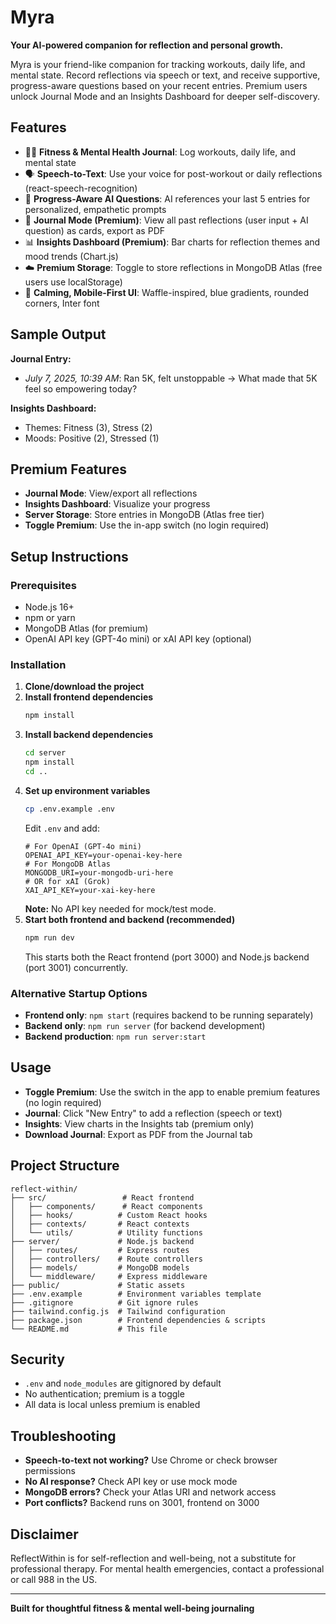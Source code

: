 # Myra

**Your AI-powered companion for reflection and personal growth.**

Myra is your friend-like companion for tracking workouts, daily life, and mental state. Record reflections via speech or text, and receive supportive, progress-aware questions based on your recent entries. Premium users unlock Journal Mode and an Insights Dashboard for deeper self-discovery.

## Features

- 🏃‍♂️ **Fitness & Mental Health Journal**: Log workouts, daily life, and mental state
- 🗣️ **Speech-to-Text**: Use your voice for post-workout or daily reflections (react-speech-recognition)
- 🤖 **Progress-Aware AI Questions**: AI references your last 5 entries for personalized, empathetic prompts
- 📒 **Journal Mode (Premium)**: View all past reflections (user input + AI question) as cards, export as PDF
- 📊 **Insights Dashboard (Premium)**: Bar charts for reflection themes and mood trends (Chart.js)
- ☁️ **Premium Storage**: Toggle to store reflections in MongoDB Atlas (free users use localStorage)
- 🎨 **Calming, Mobile-First UI**: Waffle-inspired, blue gradients, rounded corners, Inter font

## Sample Output

**Journal Entry:**
- *July 7, 2025, 10:39 AM*: Ran 5K, felt unstoppable → What made that 5K feel so empowering today?

**Insights Dashboard:**
- Themes: Fitness (3), Stress (2)
- Moods: Positive (2), Stressed (1)

## Premium Features
- **Journal Mode**: View/export all reflections
- **Insights Dashboard**: Visualize your progress
- **Server Storage**: Store entries in MongoDB (Atlas free tier)
- **Toggle Premium**: Use the in-app switch (no login required)

## Setup Instructions

### Prerequisites
- Node.js 16+
- npm or yarn
- MongoDB Atlas (for premium)
- OpenAI API key (GPT-4o mini) or xAI API key (optional)

### Installation

1. **Clone/download the project**
2. **Install frontend dependencies**
   ```bash
   npm install
   ```
3. **Install backend dependencies**
   ```bash
   cd server
   npm install
   cd ..
   ```
4. **Set up environment variables**
   ```bash
   cp .env.example .env
   ```
   Edit `.env` and add:
   ```
   # For OpenAI (GPT-4o mini)
   OPENAI_API_KEY=your-openai-key-here
   # For MongoDB Atlas
   MONGODB_URI=your-mongodb-uri-here
   # OR for xAI (Grok)
   XAI_API_KEY=your-xai-key-here
   ```
   **Note:** No API key needed for mock/test mode.
5. **Start both frontend and backend (recommended)**
   ```bash
   npm run dev
   ```
   This starts both the React frontend (port 3000) and Node.js backend (port 3001) concurrently.

### Alternative Startup Options
- **Frontend only**: `npm start` (requires backend to be running separately)
- **Backend only**: `npm run server` (for backend development)
- **Backend production**: `npm run server:start`

## Usage
- **Toggle Premium**: Use the switch in the app to enable premium features (no login required)
- **Journal**: Click "New Entry" to add a reflection (speech or text)
- **Insights**: View charts in the Insights tab (premium only)
- **Download Journal**: Export as PDF from the Journal tab

## Project Structure

```
reflect-within/
├── src/                 # React frontend
│   ├── components/      # React components
│   ├── hooks/          # Custom React hooks
│   ├── contexts/       # React contexts
│   └── utils/          # Utility functions
├── server/             # Node.js backend
│   ├── routes/         # Express routes
│   ├── controllers/    # Route controllers
│   ├── models/         # MongoDB models
│   └── middleware/     # Express middleware
├── public/             # Static assets
├── .env.example        # Environment variables template
├── .gitignore          # Git ignore rules
├── tailwind.config.js  # Tailwind configuration
├── package.json        # Frontend dependencies & scripts
└── README.md           # This file
```

## Security
- `.env` and `node_modules` are gitignored by default
- No authentication; premium is a toggle
- All data is local unless premium is enabled

## Troubleshooting
- **Speech-to-text not working?** Use Chrome or check browser permissions
- **No AI response?** Check API key or use mock mode
- **MongoDB errors?** Check your Atlas URI and network access
- **Port conflicts?** Backend runs on 3001, frontend on 3000

## Disclaimer
ReflectWithin is for self-reflection and well-being, not a substitute for professional therapy. For mental health emergencies, contact a professional or call 988 in the US.

---

**Built for thoughtful fitness & mental well-being journaling** 